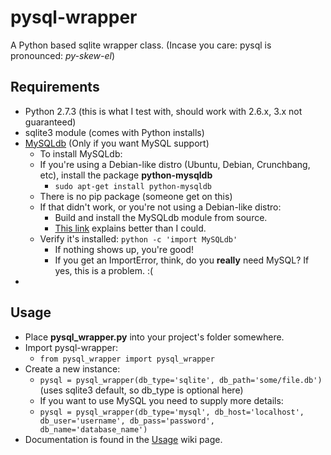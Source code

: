 pysql-wrapper
=============

A Python based sqlite wrapper class. (Incase you care: pysql is pronounced: _py-skew-el_)

Requirements
---
+ Python 2.7.3 (this is what I test with, should work with 2.6.x, 3.x not guaranteed)
+ sqlite3 module (comes with Python installs)
+ [MySQLdb](http://sourceforge.net/projects/mysql-python/) (Only if you want MySQL support)
	+ To install MySQLdb:
	+ If you're using a Debian-like distro (Ubuntu, Debian, Crunchbang, etc), install the package __python-mysqldb__
		+ `sudo apt-get install python-mysqldb`
	+ There is no pip package (someone get on this)
	+ If that didn't work, or you're not using a Debian-like distro:
		+ Build and install the MySQLdb module from source.
		+ [This link](http://blog.mysqlboy.com/2010/08/installing-mysqldb-python-module.html) explains better than I could.
	+ Verify it's installed: `python -c 'import MySQLdb'`
		+ If nothing shows up, you're good!
		+ If you get an ImportError, think, do you __really__ need MySQL? If yes, this is a problem. :(
+ 


Usage
---
+ Place __pysql_wrapper.py__ into your project's folder somewhere.
+ Import pysql-wrapper:
	+ `from pysql_wrapper import pysql_wrapper`
+ Create a new instance:
	+ `pysql = pysql_wrapper(db_type='sqlite', db_path='some/file.db')` (uses sqlite3 default, so db_type is optional here)
	+ If you want to use MySQL you need to supply more details:
	+ `pysql = pysql_wrapper(db_type='mysql', db_host='localhost', db_user='username', db_pass='password', db_name='database_name')`
+ Documentation is found in the [Usage](https://github.com/plausibility/pysql-wrapper/wiki/Usage) wiki page.
